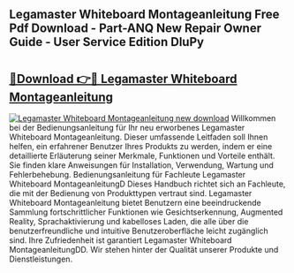 ## Legamaster Whiteboard Montageanleitung Free Pdf Download - Part-ANQ New Repair Owner Guide - User Service Edition DluPy

# <h2><a href="http://df7x6m.blite.top/?on=Legamaster+Whiteboard+Montageanleitung">🔗Download 👉🔴 Legamaster Whiteboard Montageanleitung</a></h2>

[![Legamaster Whiteboard Montageanleitung new download](https://i.imgur.com/lujVjoI.png)](http://df7x6m.blite.top/?on=Legamaster+Whiteboard+Montageanleitung)
Willkommen bei der Bedienungsanleitung für Ihr neu erworbenes Legamaster Whiteboard Montageanleitung. Dieser umfassende Leitfaden soll Ihnen helfen, ein erfahrener Benutzer Ihres Produkts zu werden, indem er eine detaillierte Erläuterung seiner Merkmale, Funktionen und Vorteile enthält. Sie finden klare Anweisungen für Installation, Verwendung, Wartung und Fehlerbehebung. Bedienungsanleitung für Fachleute Legamaster Whiteboard MontageanleitungD Dieses Handbuch richtet sich an Fachleute, die mit der Bedienung von Produkttypen vertraut sind. Legamaster Whiteboard Montageanleitung bietet Benutzern eine beeindruckende Sammlung fortschrittlicher Funktionen wie Gesichtserkennung, Augmented Reality, Sprachaktivierung und kabelloses Laden, die alle über die benutzerfreundliche und intuitive Benutzeroberfläche leicht zugänglich sind. Ihre Zufriedenheit ist garantiert Legamaster Whiteboard MontageanleitungDD. Wir stehen hinter der Qualität unserer Produkte und Dienstleistungen.

